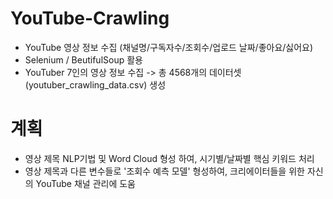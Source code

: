 # YouTube-Crawling
- YouTube 영상 정보 수집 (채널명/구독자수/조회수/업로드 날짜/좋아요/싫어요)
- Selenium / BeutifulSoup 활용
- YouTuber 7인의 영상 정보 수집 -> 총 4568개의 데이터셋 (youtuber_crawling_data.csv) 생성 

# 계획
- 영상 제목 NLP기법 및 Word Cloud 형성 하여, 시기별/날짜별 핵심 키워드 처리
- 영상 제목과 다른 변수들로 '조회수 예측 모델' 형성하여, 크리에이터들을 위한 자신의 YouTube 채널 관리에 도움
